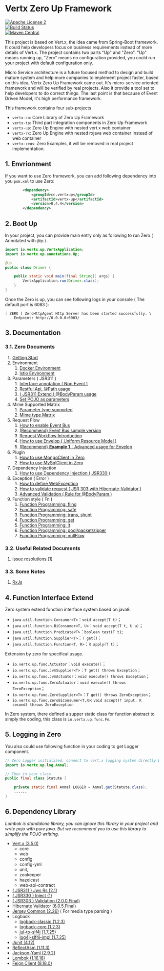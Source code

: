 # Vertx Zero Up Framework

[![Apache License 2](https://img.shields.io/badge/license-ASF2-blue.svg)](https://www.apache.org/licenses/LICENSE-2.0.txt)  
[![Build Status](https://travis-ci.org/silentbalanceyh/vertx-zero.svg?branch=master)](https://travis-ci.org/silentbalanceyh/vertx-zero)  
[![Maven Central](https://maven-badges.herokuapp.com/maven-central/cn.vertxup/vertx-zero/badge.svg?style=plastic)](https://maven-badges.herokuapp.com/maven-central/cn.vertxup/vertx-zero/)

This project is based on Vert.x, the idea came from Spring-Boot framework. It could help developers focus on business requirements instead of more details of Vert.x. The project contains two parts "Up" and "Zero". "Up" means running up, "Zero" means no configuration provided, you could run your project with default configuration only.

Micro Service architecture is a future focused method to design and build mature system and help more companies to implement project faster, based on this idea, Vertx Zero Up Framework came out. It's micro-service oriented framework and will be verified by real projects. Also it provide a tool set to help developers to do correct things. The last point is that because of Event Driven Model, it's high performance framework.

This framework contains four sub-projects

* `vertx-co`: Core Library of Zero Up Framework
* `vertx-tp`: Third part integration components in Zero Up Framework
* `vertx-up`: Zero Up Engine with nested vert.x web container
* `vertx-rx`: Zero Up Engine with nested rxjava web container instead of web container
* `vertx-zeus`: Zero Examples, it will be removed in real project implementation. 

## 1. Envrionment

If you want to use Zero framework, you can add following dependency into you `pom.xml` to use Zero:

```xml
        <dependency>
            <groupId>cn.vertxup</groupId>
            <artifactId>vertx-up</artifactId>
            <version>0.4.4</version>
        </dependency>
```

## 2. Boot Up

In your project, you can provide main entry only as following to run Zero \( Annotated with `@Up` \) .

```java
import io.vertx.up.VertxApplication;
import io.vertx.up.annotations.Up;

@Up
public class Driver {

    public static void main(final String[] args) {
        VertxApplication.run(Driver.class);
    }
}
```

Once the Zero is up, you can see following logs in your console \( The default port is 6083 \):

```
[ ZERO ] ZeroHttpAgent Http Server has been started successfully. \
    Endpoint: http://0.0.0.0:6083/
```

## 3. Documentation

### 3.1. Zero Documents

1. [Getting Start](doc/zero-starter.md)
2. Environment
   1. [Docker Environment](doc/zero-docker.md)
   2. [Istio Environment](doc/zero-istio.md)
3. Parameters \( JSR311 \)
   1. [Interface annotation \( Non Event \)](doc/zero-interface.md)
   2. [Restful Api, @Path usage](doc/zero-path.md)
   3. [ \( JSR311 Extend \) @BodyParam usage](doc/zero-param.md)
   4. [Set POJO as parameters](doc/zero-pojo.md)
4. Mime Supported Matrix
   1. [Parameter type supported](doc/zero-typed.md)
   2. [Mime type Matrix](doc/zero-mime.md)
5. Request Flow
   1. [How to enable Event Bus](doc/zero-worker.md)
   2. [\(Recommend\) Event Bus sample version](doc/zero-ebs.md)
   3. [Request Workflow Introduction](doc/zero-mode.md)
   4. [How to use Envelop \( Uniform Resource Model \)](doc/zero-envelop.md)
   5. [\(Recommend\) **Example 1**：Advanced usage for Envelop](doc/zero-uniform.md)
6. Plugin
   1. [How to use MongoClient in Zero](doc/zero-mongo.md)
   2. [How to use MySqlClient in Zero](doc/zero-mysql.md)
7. Dependency Injection
   1. [How to use Dependency Injection \( JSR330 \)](doc/zero-di.md)
8. Exception \( Error \)
   1. [How to define WebException](doc/zero-error.md)
   2. [How to validate request \( JSR 303 with Hibernate-Validator \)](doc/zero-validate.md)
   3. [Advanced Validation \( Rule for @BodyParam \)](doc/zero-verify.md)
9. Function style \( Fn \)
   1. [Function Programming: fling](doc/zero-fling.md)
   2. [Function Programming: safe](doc/zero-safe.md)
   3. [Function Programming: trans, shunt](doc/zero-trans-shunt.md)
   4. [Function Programming: get](doc/zero-get.md)
   5. [Function Programming: it](doc/zero-it.md)
   6. [Function Programming: pool/packet/zipper](doc/zero-pool.md)
   7. [Function Programming: nullFlow](doc/zero-flow.md)

### 3.2. Useful Related Documents

1. [Issue resolutions \(1\)](doc/issues/README.md)

### 3.3. Some Notes

1. [RxJs](doc/rx/README.md)

## 4. Function Interface Extend

Zero system extend function interface system based on java8.

* `java.util.function.Consumer<T>`：`void accept(T t)`；
* `java.util.function.BiConsumer<T, U>`：`void accept(T t, U u)`；
* `java.util.function.Predicate<T>`：`boolean test(T t)`;
* `java.util.function.Supplier<T>`：`T get()`；
* `java.util.function.Function<T, R>`：`R apply(T t)`；

Extension by zero for specifical usage.

* `io.vertx.up.func.Actuator`：`void execute()`；
* `io.vertx.up.func.JvmSupplier<T>`：`T get() throws Exception`；
* `io.vertx.up.func.JvmActuator`：`void execute() throws Exception`；
* `io.vertx.up.func.ZeroActuator`：`void execute() throws ZeroException`；
* `io.vertx.up.func.ZeroSupplier<T>`：`T get() throws ZeroException`；
* `io.vertx.up.func.ZeroBiConsumer<T,R>`: `void accept(T input, R second) throws ZeroException`

In Zero system, there defined a supper static class for function abstract to simply the coding, this class is `io.vertx.up.func.Fn`.

## 5. Logging in Zero

You also could use following function in your coding to get Logger component.

```java
// Zero Logger initialized, connect to vert.x logging system directly but uniform managed by zero.
import io.vertx.up.log.Annal;

// Then in your class
public final class Statute {

    private static final Annal LOGGER = Annal.get(Statute.class);
    ......
}
```

## 6. Dependency Library

_Lombok is standalone library, you can ignore this library in your project and write pojo with pure java. But we recommend you to use this library to simplify the POJO writting._

* [Vert.x \(3.5.0\)](http://www.mvnrepository.com/artifact/io.vertx) 
  * core
  * web
  * config
  * config-yml
  * unit,
  * zookeeper
  * hazelcast
  * web-api-contract
* [ \( JSR311 \) Jws Rs \(2.1\)](http://mvnrepository.com/artifact/javax.ws.rs/javax.ws.rs-api) 
* [ \( JSR330 \) Inject \(1\) ](https://mvnrepository.com/artifact/javax.inject/javax.inject)
* [ \( JSR303 \) Validation \(2.0.0.Final\) ](https://mvnrepository.com/artifact/javax.validation/validation-api)
* [Hibernate Validator \(6.0.5.Final\)](https://mvnrepository.com/artifact/org.hibernate.validator/hibernate-validator)
* [Jersey Common \(2.26\)](http://mvnrepository.com/artifact/org.glassfish.jersey.core/jersey-common) \( For media type parsing \)
* Logback
  * [logback-classic \(1.2.3\)](http://mvnrepository.com/artifact/ch.qos.logback/logback-classic)
  * [logback-core \(1.2.3\)](http://mvnrepository.com/artifact/ch.qos.logback/logback-core)
  * [jul-to-slf4j \(1.7.25\)](http://mvnrepository.com/artifact/org.slf4j/jul-to-slf4j)
  * [log4j-slf4j-impl \(1.7.25\)](https://mvnrepository.com/artifact/org.apache.logging.log4j/log4j-slf4j-impl)
* [Junit \(4.12\)](http://mvnrepository.com/artifact/junit/junit)
* [ReflectAsm \(1.11.3\)](http://www.mvnrepository.com/artifact/com.esotericsoftware/reflectasm/)
* [Jackson-Yaml \(2.9.2\)](http://www.mvnrepository.com/artifact/com.fasterxml.jackson.dataformat/jackson-dataformat-yaml)
* [Lombok \(1.16.18\)](http://mvnrepository.com/artifact/org.projectlombok/lombok)
* [Feign Client \(8.18.0\)](https://mvnrepository.com/artifact/com.netflix.feign/feign-core)



